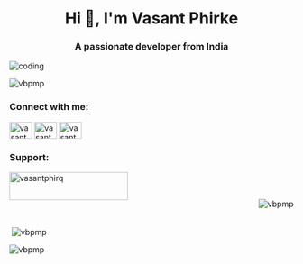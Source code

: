 <h1 align="center">Hi 👋, I'm Vasant Phirke</h1>
<h3 align="center">A passionate developer from India</h3>
<img align"right" alt="coding" width"400" src="https://user-images.githubusercontent.com/55389276/140866485-8fb1c876-9a8f-4d6a-98dc-08c4981eaf70.gif">

<p align="left"> <img src="https://komarev.com/ghpvc/?username=vbpmp&label=Profile%20views&color=0e75b6&style=flat" alt="vbpmp" /> </p>





<h3 align="left">Connect with me:</h3>
<p align="left">
<a href="https://linkedin.com/in/vasant phirke" target="blank"><img align="center" src="https://raw.githubusercontent.com/rahuldkjain/github-profile-readme-generator/master/src/images/icons/Social/linked-in-alt.svg" alt="vasant phirke" height="30" width="40" /></a>
<a href="https://instagram.com/vasant_phirke" target="blank"><img align="center" src="https://raw.githubusercontent.com/rahuldkjain/github-profile-readme-generator/master/src/images/icons/Social/instagram.svg" alt="vasant_phirke" height="30" width="40" /></a>
<a href="https://auth.geeksforgeeks.org/user/vasantphgnpf" target="blank"><img align="center" src="https://raw.githubusercontent.com/rahuldkjain/github-profile-readme-generator/master/src/images/icons/Social/geeks-for-geeks.svg" alt="vasantphgnpf" height="30" width="40" /></a>
</p>



<h3 align="left">Support:</h3>
<p><a href="https://www.buymeacoffee.com/vasantphirq"> <img align="left" src="https://cdn.buymeacoffee.com/buttons/v2/default-yellow.png" height="50" width="210" alt="vasantphirq" /></a></p><br><br>


<p><img align="right" src="https://github-readme-stats.vercel.app/api/top-langs?username=vbpmp&show_icons=true&locale=en&layout=compact" alt="vbpmp"/></p><br><br>


<p>&nbsp;<img align="center" src="https://github-readme-stats.vercel.app/api?username=vbpmp&show_icons=true&locale=en" alt="vbpmp" /></p>

<p><img align="center" src="https://github-readme-streak-stats.herokuapp.com/?user=vbpmp&" alt="vbpmp" /></p>

